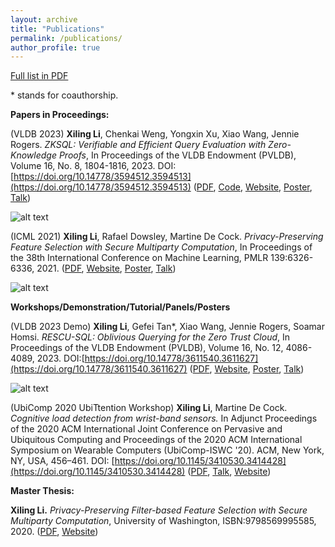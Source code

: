 ```yaml
---
layout: archive
title: "Publications"
permalink: /publications/
author_profile: true
---
```


[Full list in PDF](https://xilinggrantli.github.io/files/List_of_Publications.pdf)

\* stands for coauthorship.

**Papers in Proceedings:**

(VLDB 2023) **Xiling Li**, Chenkai Weng, Yongxin Xu, Xiao Wang, Jennie Rogers. *ZKSQL: Verifiable and Efficient Query Evaluation with Zero-Knowledge Proofs*, In Proceedings of the VLDB Endowment (PVLDB), Volume 16, No. 8, 1804-1816, 2023. DOI:[https://doi.org/10.14778/3594512.3594513](https://doi.org/10.14778/3594512.3594513) 
([PDF](https://www.vldb.org/pvldb/vol16/p1804-li.pdf), [Code](https://github.com/vaultdb/zksql), [Website](https://vldb.org/pvldb/volumes/16/paper/ZKSQL%3A%20Verifiable%20and%20Efficient%20Query%20Evaluation%20with%20Zero-Knowledge%20Proofs), [Poster](https://xilinggrantli.github.io/images/ZKSQL_poster.jpg), [Talk](https://www.youtube.com/watch?v=PRf0R9s0DII))

![alt text](https://xilinggrantli.github.io/images/zksql_workflow.png)

(ICML 2021) **Xiling Li**, Rafael Dowsley, Martine De Cock. *Privacy-Preserving Feature Selection with Secure Multiparty Computation*, In Proceedings of the 38th International Conference on Machine Learning, PMLR 139:6326-6336, 2021. 
([PDF](http://proceedings.mlr.press/v139/li21e/li21e.pdf), [Website](http://proceedings.mlr.press/v139/li21e.html), [Poster](https://xilinggrantli.github.io/images/Xiling__ICML_2021_poster.png), [Talk](https://icml.cc/virtual/2021/spotlight/9778))

![alt text](https://xilinggrantli.github.io/images/icml2021_3pc.png)

**Workshops/Demonstration/Tutorial/Panels/Posters**

(VLDB 2023 Demo) **Xiling Li**, Gefei Tan\*, Xiao Wang, Jennie Rogers, Soamar Homsi. *RESCU-SQL: Oblivious Querying for the Zero Trust Cloud*, In Proceedings of the VLDB Endowment (PVLDB), Volume 16, No. 12, 4086-4089, 2023. DOI:[https://doi.org/10.14778/3611540.3611627](https://doi.org/10.14778/3611540.3611627)
([PDF](https://www.vldb.org/pvldb/vol16/p4086-li.pdf), [Website](https://www.vldb.org/pvldb/volumes/16/paper/RESCU-SQL%3A%20Oblivious%20Querying%20for%20the%20Zero%20Trust%20Cloud), [Poster](https://xilinggrantli.github.io/images/RESCU-SQL_poster.jpg), [Talk](https://www.youtube.com/watch?v=Q7jFDTN4w7Q))

![alt text](https://xilinggrantli.github.io/images/rescu-sql-dashboard.png)

(UbiComp 2020 UbiTtention Workshop) **Xiling Li**, Martine De Cock. *Cognitive load detection from wrist-band sensors.* In Adjunct Proceedings of the 2020 ACM International Joint Conference on Pervasive and Ubiquitous Computing and Proceedings of the 2020 ACM International Symposium on Wearable Computers (UbiComp-ISWC '20). ACM, New York, NY, USA, 456–461. DOI: [https://doi.org/10.1145/3410530.3414428](https://doi.org/10.1145/3410530.3414428)
([PDF](http://faculty.washington.edu/mdecock/papers/xli2020a.pdf), [Talk](https://www.youtube.com/watch?v=hRcrJ2Tdgbk), [Website](https://www.ubittention.org/2020/))

**Master Thesis:**

**Xiling Li.** *Privacy-Preserving Filter-based Feature Selection with Secure Multiparty Computation*, University of Washington, ISBN:9798569995585, 2020. ([PDF](https://digital.lib.washington.edu/researchworks/bitstream/handle/1773/46763/Li_washington_0250O_22365.pdf?sequence=1&isAllowed=y), [Website](https://www.proquest.com/docview/2491965298/abstract/6FAB3A2C9D7B49F5PQ/1?accountid=147023))
